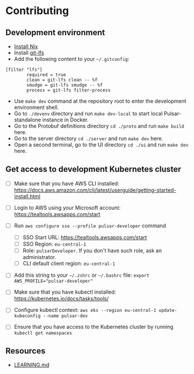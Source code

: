# Contributing

## Development environment

- [Install Nix](https://nixos.org/download.html)
- Install [git-lfs](https://git-lfs.github.com/)
- Add the following content to your `~/.gitconfig`:

```
[filter "lfs"]
        required = true
        clean = git-lfs clean -- %f
        smudge = git-lfs smudge -- %f
        process = git-lfs filter-process
```

- Use `make dev` command at the repository root to enter the development environment shell.
- Go to `./devenv` directory and run `make dev-local` to start local Pulsar-standalone instance in Docker.
- Go to the Protobuf definitions directory `cd ./proto` and run `make build` here.
- Go to the server directory `cd ./server` and run `make dev` here.
- Open a second terminal, go to the UI directory `cd ./ui` and run `make dev` here.

## Get access to development Kubernetes cluster

- [ ] Make sure that you have AWS CLI installed: https://docs.aws.amazon.com/cli/latest/userguide/getting-started-install.html
- [ ] Login to AWS using your Microsoft account: https://tealtools.awsapps.com/start
- [ ] Run `aws configure sso --profile pulsar-developer` command
  - [ ] SSO Start URL: https://tealtools.awsapps.com/start
  - [ ] SSO Region: `eu-central-1`
  - [ ] Role: `pulsarDeveloper`. If you don't have such role, ask an administrator.
  - [ ] CLI default client region: `eu-central-1`
- [ ] Add this string to your `~/.zshrc` or `~/.bashrc` file: `export AWS_PROFILE="pulsar-developer"`

- [ ] Make sure that you have kubectl installed: https://kubernetes.io/docs/tasks/tools/
- [ ] Configure kubectl context: `aws eks --region eu-central-1 update-kubeconfig --name pulsar-dev`
- [ ] Ensure that you have access to the Kubernetes cluster by running `kubectl get namespaces`

## Resources

- [LEARNING.md](./LEARNING.md)

